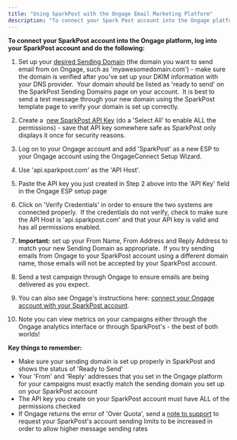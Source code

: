 ```yaml
---
title: "Using SparkPost with the Ongage Email Marketing Platform"
description: "To connect your Spark Post account into the Ongage platform log into your Spark Post account and do the following Set up your desired Sending Domain the domain you want to send email from on Ongage such as myawesomedomain com make sure the domain is verified after you've set up..."
---
```


**To connect your SparkPost account into the Ongage platform, log into your SparkPost account and do the following:**

1. Set up your [desired Sending Domain](https://www.sparkpost.com/docs/getting-started/getting-started-sparkpost/#preparing-your-from-address) (the domain you want to send email from on Ongage, such as 'myawesomedomain.com') - make sure the domain is verified after you've set up your DKIM information with your DNS provider.  Your domain should be listed as 'ready to send' on the SparkPost Sending Domains page on your account.  It is best to send a test message through your new domain using the SparkPost template page to verify your domain is set up correctly.

1. Create a  [new SparkPost API Key](https://www.sparkpost.com/docs/getting-started/create-api-keys/) (do a 'Select All' to enable ALL the permissions) - save that API key somewhere safe as SparkPost only displays it once for security reasons.

1. Log on to your Ongage account and add 'SparkPost' as a new ESP to your Ongage account using the OngageConnect Setup Wizard.

1. Use 'api.sparkpost.com' as the 'API Host'.

1. Paste the API key you just created in Step 2 above into the 'API Key' field in the Ongage ESP setup page

1. Click on 'Verify Credentials' in order to ensure the two systems are connected properly.  If the credentials do not verify, check to make sure the API Host is 'api.sparkpost.com' and that your API key is valid and has all permissions enabled.

1. **Important:** set up your From Name, From Address and Reply Address to match your new Sending Domain as appropriate.  If you try sending emails from Ongage to your SparkPost account using a different domain name, those emails will not be accepted by your SparkPost account.

1. Send a test campaign through Ongage to ensure emails are being delivered as you expect.

1. You can also see Ongage's instructions here: [connect your Ongage account with your SparkPost account](https://ongage.atlassian.net/wiki/display/HELP/SparkPost+Setup+Tutorial).

1. ​Note you can view metrics on your campaigns either through the Ongage analytics interface or through SparkPost's - the best of both worlds!

**Key things to remember:**

* Make sure your sending domain is set up properly in SparkPost and shows the status of 'Ready to Send'
* Your 'From' and 'Reply' addresses that you set in the Ongage platform for your campaigns must exactly match the sending domain you set up on your SparkPost account
* The API key you create on your SparkPost account must have ALL of the permissions checked
* If Ongage returns the error of 'Over Quota', send a [note to support](https://www.sparkpost.com/docs/) to request your SparkPost's account sending limits to be increased in order to allow higher message sending rates
